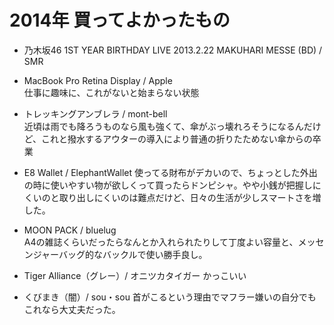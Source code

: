 # 2014年 買ってよかったもの

- 乃木坂46 1ST YEAR BIRTHDAY LIVE 2013.2.22 MAKUHARI MESSE (BD) / SMR   

- MacBook Pro Retina Display / Apple   
仕事に趣味に、これがないと始まらない状態

- トレッキングアンブレラ / mont-bell   
近頃は雨でも降ろうものなら風も強くて、傘がぶっ壊れろそうになるんだけど、これと撥水するアウターの導入により普通の折りたためない傘からの卒業

- E8 Wallet / ElephantWallet
使ってる財布がデカいので、ちょっとした外出の時に使いやすい物が欲しくって買ったらドンピシャ。やや小銭が把握しにくいのと取り出しにくいのは難点だけど、日々の生活が少しスマートさを増した。

- MOON PACK / bluelug   
A4の雑誌くらいだったらなんとか入れられたりして丁度よい容量と、メッセンジャーバッグ的なバックルで使い勝手良し。

- Tiger Alliance（グレー）/ オニツカタイガー 
かっこいい

- くびまき（闇）/ sou・sou
首がこるという理由でマフラー嫌いの自分でもこれなら大丈夫だった。
